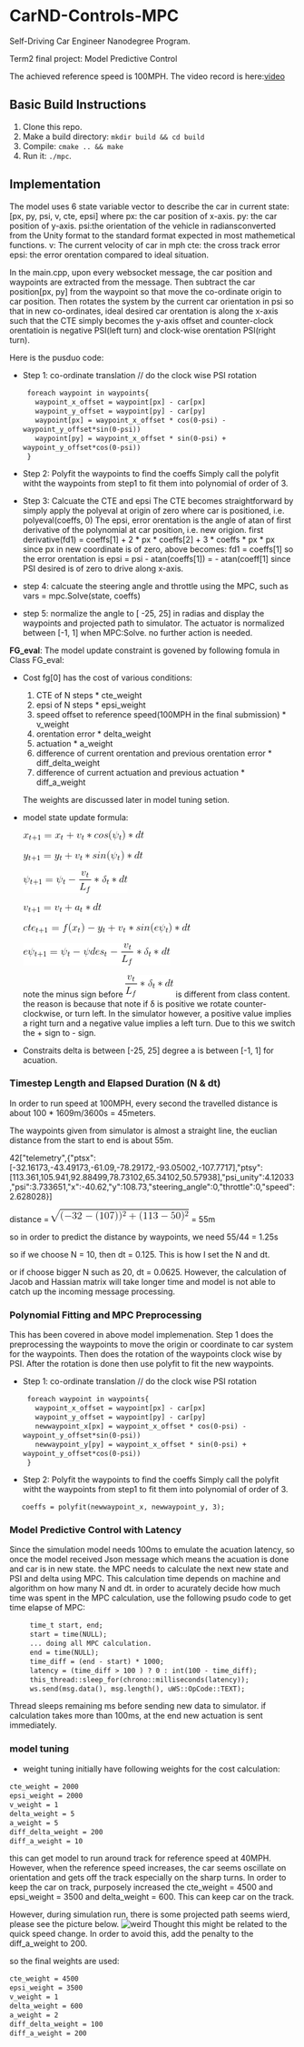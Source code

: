 # CarND-Controls-MPC
Self-Driving Car Engineer Nanodegree Program.

Term2 final project: Model Predictive Control

The achieved reference speed is 100MPH. The video record is here:[video](./output/record.mov)

## Basic Build Instructions

1. Clone this repo.
2. Make a build directory: `mkdir build && cd build`
3. Compile: `cmake .. && make`
4. Run it: `./mpc`.

## Implementation

The model uses 6 state variable vector to describe the car in current state:[px, py, psi, v, cte, epsi]
where
px: the car position of x-axis.
py: the car position of y-axis.
psi:the orientation of the vehicle in radiansconverted from the Unity format to the standard format expected in most mathemetical functions.
v: The current velocity of car in mph
cte: the cross track error
epsi: the error orentation compared to ideal situation.

In the main.cpp, upon every websocket message, the car position and waypoints are extracted from the message. Then subtract the car position[px, py] from the waypoint so that move the co-ordinate origin to car position. Then rotates the system by the current car orientation in psi so that in new co-ordinates, ideal desired car orentation is along the x-axis such that the CTE simply becomes the y-axis offset and counter-clock orentatioin is negative PSI(left turn) and clock-wise orentation PSI(right turn).

Here is the pusduo code:

* Step 1: co-ordinate translation
     // do the clock wise PSI rotation
     
    ``` 
     foreach waypoint in waypoints{
       waypoint_x_offset = waypoint[px] - car[px]
       waypoint_y_offset = waypoint[py] - car[py]
       waypoint[px] = waypoint_x_offset * cos(0-psi) - waypoint_y_offset*sin(0-psi))
       waypoint[py] = waypoint_x_offset * sin(0-psi) + waypoint_y_offset*cos(0-psi))
     }
     ```
     
* Step 2: Polyfit the waypoints to find the coeffs
   Simply call the polyfit witht the waypoints from step1 to fit them into polynomial of order of 3.
   
* Step 3: Calcuate the CTE and epsi
   The CTE becomes straightforward by simply apply the polyeval at origin of zero where car is positioned, i.e. polyeval(coeffs, 0)
   The epsi, error orentation is the angle of atan of first derivative of the polynomial at car position, i.e. new origion.
   first derivative(fd1) = coeffs[1] + 2 * px * coeffs[2] + 3 * coeffs * px * px
   since px in new coordinate is of zero, above becomes: fd1 = coeffs[1]
   so the error orentation is epsi = psi - atan(coeffs[1]) = - atan(coeff[1] since PSI desired is of zero to drive along x-axis.
   
* step 4: calcuate the steering angle and throttle using the MPC, such as
      vars = mpc.Solve(state, coeffs)
      
* step 5: normalize the angle to  [ -25, 25] in radias and display the waypoints and projected path to simulator. The actuator is normalized between [-1, 1] when MPC:Solve. no further action is needed.

**FG_eval**: The model update constraint is govened by following fomula in Class FG_eval:

* Cost fg[0] has the cost of various conditions:
     1. CTE of N steps  * cte_weight
     2. epsi of N steps * epsi_weight
     3. speed offset to reference speed(100MPH in the final submission) * v_weight
     4. orentation error * delta_weight
     5. actuation  * a_weight
     6. difference of current orentation and previous orentation error * diff_delta_weight
     7. difference of current actuation and previous actuation * diff_a_weight
     
     The weights are discussed later in model tuning setion.
     
* model state update formula:

     ![x](./output/x.gif)

     ![y](./output/y.gif)
     
     ![psi](./output/psi.gif)
     
     ![v](./output/v.gif)
     
     ![cte](./output/cte.gif)
     
     ![epsi](./output/epsi.gif)
     
     note the minus sign before ![d](./output/delta.gif) is different from class content. the reason is because that note if δ is positive we rotate counter-clockwise, or turn left. In the simulator however, a positive value implies a right turn and a negative value implies a left turn. Due to this we switch the + sign to - sign.
     
* Constraits
     delta is between [-25, 25] degree
     a is between [-1, 1] for acuation.


### Timestep Length and Elapsed Duration (N & dt)
In order to run speed at 100MPH, every second the travelled distance is about 100 * 1609m/3600s = 45meters.

The waypoints given from simulator is almost a straight line, the euclian distance from the start to end is about 55m.

42["telemetry",{"ptsx":[-32.16173,-43.49173,-61.09,-78.29172,-93.05002,-107.7717],"ptsy":[113.361,105.941,92.88499,78.73102,65.34102,50.57938],"psi_unity":4.12033,"psi":3.733651,"x":-40.62,"y":108.73,"steering_angle":0,"throttle":0,"speed":2.628028}]

distance = ![distance](./output/distance.gif) = 55m

so in order to predict the distance by waypoints, we need 55/44 = 1.25s

so if we choose N = 10, then dt = 0.125. This is how I set the N and dt.

or if choose bigger N such as 20, dt = 0.0625. However, the calculation of Jacob and Hassian matrix will take longer time and model is not able to catch up the incoming message processing.

### Polynomial Fitting and MPC Preprocessing
This has been covered in above model implemenation. Step 1 does the preprocessing the waypoints to move the origin or coordinate to car system for the waypoints. Then does the rotation of the waypoints clock wise by PSI. After the rotation is done then use polyfit to fit the new waypoints.
* Step 1: co-ordinate translation
     // do the clock wise PSI rotation
    ``` 
     foreach waypoint in waypoints{
       waypoint_x_offset = waypoint[px] - car[px]
       waypoint_y_offset = waypoint[py] - car[py]
       newwaypoint_x[px] = waypoint_x_offset * cos(0-psi) - waypoint_y_offset*sin(0-psi))
       newwaypoint_y[py] = waypoint_x_offset * sin(0-psi) + waypoint_y_offset*cos(0-psi))
     }
     ```
* Step 2: Polyfit the waypoints to find the coeffs
   Simply call the polyfit witht the waypoints from step1 to fit them into polynomial of order of 3.

 ``` 
    coeffs = polyfit(newwaypoint_x, newwaypoint_y, 3);
 ```


### Model Predictive Control with Latency
Since the simulation model needs 100ms to emulate the acuation latency, so once the model received Json message which means the acuation is done and car is in new state.  the MPC needs to calculate the next new state and PSI and delta using MPC. This calculation time depends on machine and algorithm on how many N and dt. in order to acurately decide how much time was spent in the MPC calculation, use the following psudo code to get time elapse of MPC:

```
     time_t start, end;
     start = time(NULL);
     ... doing all MPC calculation.
     end = time(NULL);
     time_diff = (end - start) * 1000;
     latency = (time_diff > 100 ) ? 0 : int(100 - time_diff);
     this_thread::sleep_for(chrono::milliseconds(latency));
     ws.send(msg.data(), msg.length(), uWS::OpCode::TEXT);
```
Thread sleeps remaining ms before sending new data to simulator. if calculation takes more than 100ms, at the end new actuation is sent immediately.


### model tuning

* weight tuning
initially have following weights for the cost calculation:
```
cte_weight = 2000
epsi_weight = 2000
v_weight = 1
delta_weight = 5
a_weight = 5
diff_delta_weight = 200
diff_a_weight = 10
```
this can get model to run around track for reference speed at 40MPH. However, when the reference speed increases, the car seems oscillate on orientation and gets off the track especially on the sharp turns. In order to keep the car on track, purposely increased the cte_weight = 4500 and epsi_weight = 3500 and delta_weight = 600. This can keep car on the track.

However, during simulation run, there is some projected path seems wierd, please see the picture below.
![weird](./output/weird.jpg)
Thought this might be related to the quick speed change. In order to avoid this, add the penalty to the diff_a_weight to 200.

so the final weights are used:
```
cte_weight = 4500
epsi_weight = 3500
v_weight = 1
delta_weight = 600
a_weight = 2
diff_delta_weight = 100
diff_a_weight = 200
```
